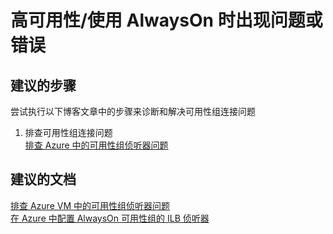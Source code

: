 <properties
    pageTitle="high availability/issue or error when using alwayson"
    description="高可用性/使用 AlwaysOn 时出现问题或错误"
    service="microsoft.compute"
    resource="virtualmachines"
    authors="aashu"
    displayOrder=""
    selfHelpType="generic"
    supportTopicIds="32511141"
    resourceTags="windowsSQL"
    productPesIds="14745"
    cloudEnvironments="public"
/>


# 高可用性/使用 AlwaysOn 时出现问题或错误

## **建议的步骤**
尝试执行以下博客文章中的步骤来诊断和解决可用性组连接问题

1. 排查可用性组连接问题<br>
[排查 Azure 中的可用性组侦听器问题](https://blogs.msdn.microsoft.com/alwaysonpro/2016/02/01/troubleshooting-availability-group-listener-in-azure/)

## **建议的文档**
[排查 Azure VM 中的可用性组侦听器问题](https://blogs.msdn.microsoft.com/alwaysonpro/2016/02/01/troubleshooting-availability-group-listener-in-azure/)<br>
[在 Azure 中配置 AlwaysOn 可用性组的 ILB 侦听器](https://azure.microsoft.com/documentation/articles/virtual-machines-windows-classic-portal-sql-alwayson-availability-groups/)



<!--HONumber=Jul16_HO4-->



